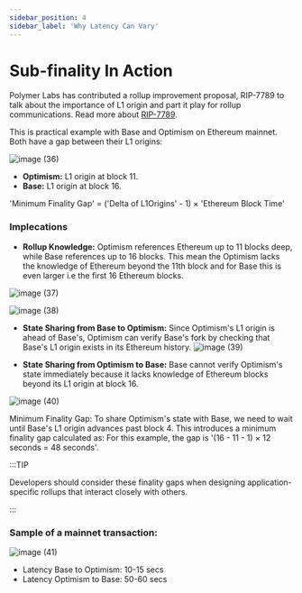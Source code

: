 ```yaml
---
sidebar_position: 4
sidebar_label: 'Why Latency Can Vary'
---
```



# Sub-finality In Action

Polymer Labs has contributed a rollup improvement proposal, RIP-7789 to talk about the importance of L1 origin and part it play for rollup communications. Read more about [RIP-7789](https://ethereum-magicians.org/t/rip-7789-cross-rollup-contingent-transactions/21402).

This is practical example with Base and Optimism on Ethereum mainnet. Both have a gap between their L1 origins:

![image (36)](https://github.com/user-attachments/assets/7701bdf7-37b9-48d0-905c-f3d6ecd06d16)

- **Optimism:** L1 origin at block 11.
- **Base:** L1 origin at block 16.

'Minimum Finality Gap' = ('Delta of L1Origins' - 1) × 'Ethereum Block Time'

### Implecations
- **Rollup Knowledge:** Optimism references Ethereum up to 11 blocks deep, while Base references up to 16 blocks. This mean the Optimism lacks the knowledge of Ethereum beyond the 11th block and for Base this is even larger i.e the first 16 Ethereum blocks.

![image (37)](https://github.com/user-attachments/assets/20128dcb-59e0-415b-b1f4-99eec6128452)

![image (38)](https://github.com/user-attachments/assets/2aa08491-e44b-4c29-965d-650b9c5fd9c5)

- **State Sharing from Base to Optimism:** Since Optimism's L1 origin is ahead of Base's, Optimism can verify Base's fork by checking that Base's L1 origin exists in its Ethereum history.
![image (39)](https://github.com/user-attachments/assets/6aa0c0f9-0fba-43f3-a889-5f071ef81907)

- **State Sharing from Optimism to Base:** Base cannot verify Optimism's state immediately because it lacks knowledge of Ethereum blocks beyond its L1 origin at block 16.

![image (40)](https://github.com/user-attachments/assets/036665a3-c448-45fc-8656-09cba00c8d99)

Minimum Finality Gap: To share Optimism's state with Base, we need to wait until Base's L1 origin advances past block 4. This introduces a minimum finality gap calculated as: For this example, the gap is '(16 - 11 - 1) × 12 seconds = 48 seconds'.

:::TIP

Developers should consider these finality gaps when designing application-specific rollups that interact closely with others.

:::

### Sample of a mainnet transaction:
![image (41)](https://github.com/user-attachments/assets/ec2f0c3d-7131-40a1-9d47-5bd230be3950)
- Latency Base to Optimism: 10-15 secs
- Latency Optimism to Base: 50-60 secs
